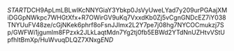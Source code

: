 $START$DCH9ApLmLBLwlKcNNYGiaY3Ybkp0JsVyUweLYad7y209urPGAajXMiDGGpNWkpc7WHGtXfx+R7OWirGV9uKq7VxxdKb0Zj5vCgnGNDcEZ7iY038TNYUuFV48ze/cGjNKek6phrf8oFsnJJlmx2L2Y7pe7j08hg7NYCOCmukzj7Sp/GWFWi1jgumlm8FPzxk2JLkLaqtMdn7Yg2tj0fb5EBWd2YTdNnUZHtvVStUpfhItBmXp/HuWvuqDLQZ7XNxg$END$